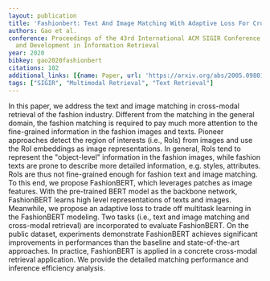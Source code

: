 ```yaml
---
layout: publication
title: 'Fashionbert: Text And Image Matching With Adaptive Loss For Cross-modal Retrieval'
authors: Gao et al.
conference: Proceedings of the 43rd International ACM SIGIR Conference on Research
  and Development in Information Retrieval
year: 2020
bibkey: gao2020fashionbert
citations: 102
additional_links: [{name: Paper, url: 'https://arxiv.org/abs/2005.09801'}]
tags: ["SIGIR", "Multimodal Retrieval", "Text Retrieval"]
---
```

In this paper, we address the text and image matching in cross-modal
retrieval of the fashion industry. Different from the matching in the general
domain, the fashion matching is required to pay much more attention to the
fine-grained information in the fashion images and texts. Pioneer approaches
detect the region of interests (i.e., RoIs) from images and use the RoI
embeddings as image representations. In general, RoIs tend to represent the
"object-level" information in the fashion images, while fashion texts are prone
to describe more detailed information, e.g. styles, attributes. RoIs are thus
not fine-grained enough for fashion text and image matching. To this end, we
propose FashionBERT, which leverages patches as image features. With the
pre-trained BERT model as the backbone network, FashionBERT learns high level
representations of texts and images. Meanwhile, we propose an adaptive loss to
trade off multitask learning in the FashionBERT modeling. Two tasks (i.e., text
and image matching and cross-modal retrieval) are incorporated to evaluate
FashionBERT. On the public dataset, experiments demonstrate FashionBERT
achieves significant improvements in performances than the baseline and
state-of-the-art approaches. In practice, FashionBERT is applied in a concrete
cross-modal retrieval application. We provide the detailed matching performance
and inference efficiency analysis.